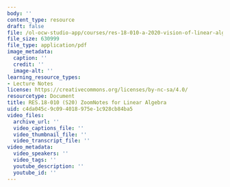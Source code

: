 ```yaml
---
body: ''
content_type: resource
draft: false
file: /ol-ocw-studio-app/courses/res-18-010-a-2020-vision-of-linear-algebra-spring-2020/mitres_18_010_s20_zoomnotes.pdf
file_size: 630999
file_type: application/pdf
image_metadata:
  caption: ''
  credit: ''
  image-alt: ''
learning_resource_types:
- Lecture Notes
license: https://creativecommons.org/licenses/by-nc-sa/4.0/
resourcetype: Document
title: RES.18-010 (S20) ZoomNotes for Linear Algebra
uid: c4da045c-9c09-4018-975e-1c928cb84ba5
video_files:
  archive_url: ''
  video_captions_file: ''
  video_thumbnail_file: ''
  video_transcript_file: ''
video_metadata:
  video_speakers: ''
  video_tags: ''
  youtube_description: ''
  youtube_id: ''
---
```

